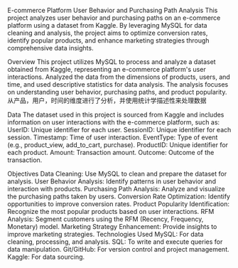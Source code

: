 E-commerce Platform User Behavior and Purchasing Path Analysis
This project analyzes user behavior and purchasing paths on an e-commerce platform using a dataset from Kaggle. By leveraging MySQL for data cleaning and analysis, the project aims to optimize conversion rates, identify popular products, and enhance marketing strategies through comprehensive data insights.

Overview
This project utilizes MySQL to process and analyze a dataset obtained from Kaggle, representing an e-commerce platform's user interactions. Analyzed the data from the dimensions of products, users, and time, and used descriptive statistics for data analysis. The analysis focuses on understanding user behavior, purchasing paths, and product popularity.从产品，用户，时间的维度进行了分析，并使用统计学描述性来处理数据

Data
The dataset used in this project is sourced from Kaggle and includes information on user interactions with the e-commerce platform, such as:
UserID: Unique identifier for each user.
SessionID: Unique identifier for each session.
Timestamp: Time of user interaction.
EventType: Type of event (e.g., product_view, add_to_cart, purchase).
ProductID: Unique identifier for each product.
Amount: Transaction amount.
Outcome: Outcome of the transaction.

Objectives
Data Cleaning: Use MySQL to clean and prepare the dataset for analysis.
User Behavior Analysis: Identify patterns in user behavior and interaction with products.
Purchasing Path Analysis: Analyze and visualize the purchasing paths taken by users.
Conversion Rate Optimization: Identify opportunities to improve conversion rates.
Product Popularity Identification: Recognize the most popular products based on user interactions.
RFM Analysis: Segment customers using the RFM (Recency, Frequency, Monetary) model.
Marketing Strategy Enhancement: Provide insights to improve marketing strategies.
Technologies Used
MySQL: For data cleaning, processing, and analysis.
SQL: To write and execute queries for data manipulation.
Git/GitHub: For version control and project management.
Kaggle: For data sourcing.
